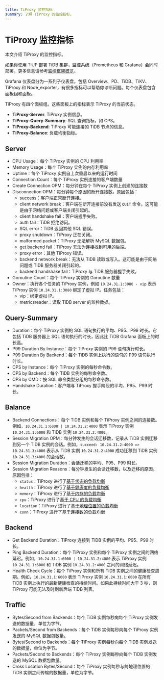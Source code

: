 ```yaml
---
title: TiProxy 监控指标
summary: 了解 TiProxy 的监控指标。
---
```


# TiProxy 监控指标

本文介绍 TiProxy 的监控指标。

如果你使用 TiUP 部署 TiDB 集群，监控系统（Prometheus 和 Grafana）会同时部署。更多信息请参考[监控框架概览](/tidb-monitoring-framework.md)。

Grafana 仪表盘分为一系列子仪表盘，包括 Overview、PD、TiDB、TiKV、TiProxy 和 Node\_exporter，有很多指标可以帮助你诊断问题。每个仪表盘包含面板组和面板。

TiProxy 有四个面板组。这些面板上的指标表示 TiProxy 的当前状态。

- **TiProxy-Server**: TiProxy 实例信息。
- **TiProxy-Query-Summary**: SQL 查询指标，如 CPS。
- **TiProxy-Backend**: TiProxy 可能连接的 TiDB 节点的信息。
- **TiProxy-Balance**: 负载均衡指标。

## Server

- CPU Usage：每个 TiProxy 实例的 CPU 利用率
- Memory Usage：每个 TiProxy 实例的内存利用率
- Uptime：每个 TiProxy 实例自上次重启以来的运行时间
- Connection Count：每个 TiProxy 实例连接的客户端数量
- Create Connection OPM：每分钟在每个 TiProxy 实例上创建的连接数
- Disconnection OPM：每分钟每个原因的断开连接数。原因包括：
    - success：客户端正常断开连接。
    - client network break：客户端在断开连接前没有发送 `QUIT` 命令。这可能是由于网络问题或客户端关闭引起的。
    - client handshake fail：客户端握手失败。
    - auth fail：TiDB 拒绝访问。
    - SQL error：TiDB 返回其他 SQL 错误。
    - proxy shutdown：TiProxy 正在关闭。
    - malformed packet：TiProxy 无法解析 MySQL 数据包。
    - get backend fail：TiProxy 无法为连接找到可用的后端。
    - proxy error：其他 TiProxy 错误。
    - backend network break：无法从 TiDB 读取或写入。这可能是由于网络问题或 TiDB 服务器关闭引起的。
    - backend handshake fail：TiProxy 与 TiDB 服务器握手失败。
- Goroutine Count：每个 TiProxy 实例的 Goroutine 数量
- Owner：执行各个任务的 TiProxy 实例，例如 `10.24.31.1:3080 - vip` 表示 TiProxy 实例 `10.24.31.1:3080` 绑定了虚拟 IP。任务包括：
    - vip：绑定虚拟 IP。
    - metricsreader：读取 TiDB server 的监控数据。

## Query-Summary

- Duration：每个 TiProxy 实例的 SQL 语句执行的平均、P95、P99 时长。它包括 TiDB 服务器上 SQL 语句执行的时长，因此比 TiDB Grafana 面板上的时长高。
- P99 Duration By Instance：每个 TiProxy 实例的 P99 语句执行时长。
- P99 Duration By Backend：每个 TiDB 实例上执行的语句的 P99 语句执行时长。
- CPS by Instance：每个 TiProxy 实例的每秒命令数。
- CPS by Backend：每个 TiDB 实例的每秒命令数。
- CPS by CMD：按 SQL 命令类型分组的每秒命令数。
- Handshake Duration：客户端与 TiProxy 握手阶段的平均、P95、P99 时长。

## Balance

- Backend Connections：每个 TiDB 实例和每个 TiProxy 实例之间的连接数。例如，`10.24.31.1:6000 | 10.24.31.2:4000` 表示 TiProxy 实例 `10.24.31.1:6000` 和 TiDB 实例 `10.24.31.2:4000`。
- Session Migration OPM：每分钟发生的会话迁移数，记录从 TiDB 实例迁移到另一个 TiDB 实例的会话。例如，`succeed: 10.24.31.2:4000 => 10.24.31.3:4000` 表示从 TiDB 实例 `10.24.31.2:4000` 成功迁移到 TiDB 实例 `10.24.31.3:4000` 的会话数。
- Session Migration Duration：会话迁移的平均、P95、P99 时长。
- Session Migration Reasons：每分钟发生的会话迁移数，以及迁移的原因。原因包括：
    - `status`：TiProxy 进行了[基于状态的负载均衡](/tiproxy/tiproxy-load-balance.md#基于状态的负载均衡)
    - `health`：TiProxy 进行了[基于健康度的负载均衡](/tiproxy/tiproxy-load-balance.md#基于健康度的负载均衡)
    - `memory`：TiProxy 进行了[基于内存的负载均衡](/tiproxy/tiproxy-load-balance.md#基于内存的负载均衡)
    - `cpu`：TiProxy 进行了[基于 CPU 的负载均衡](/tiproxy/tiproxy-load-balance.md#基于-cpu-的负载均衡)
    - `location`：TiProxy 进行了[基于地理位置的负载均衡](/tiproxy/tiproxy-load-balance.md#基于地理位置的负载均衡)
    - `conn`：TiProxy 进行了[基于连接数的负载均衡](/tiproxy/tiproxy-load-balance.md#基于连接数的负载均衡)

## Backend

- Get Backend Duration：TiProxy 连接到 TiDB 实例的平均、P95、P99 时长。
- Ping Backend Duration：每个 TiProxy 实例和每个 TiProxy 实例之间的网络延迟。例如，`10.24.31.1:6000 | 10.24.31.2:4000` 表示 TiProxy 实例 `10.24.31.1:6000` 和 TiDB 实例 `10.24.31.2:4000` 之间的网络延迟。
- Health Check Cycle：每个 TiProxy 实例和所有 TiDB 实例之间的健康检查周期。例如，`10.24.31.1:6000` 表示 TiProxy 实例 `10.24.31.1:6000` 在所有 TiDB 实例上执行的最新健康检查的持续时间。如果此持续时间大于 3 秒，则 TiProxy 可能无法及时刷新后端 TiDB 列表。

## Traffic

- Bytes/Second from Backends：每个 TiDB 实例每秒向每个 TiProxy 实例发送的数据量，单位为字节。
- Packets/Second from Backends：每个 TiDB 实例每秒向每个 TiProxy 实例发送的 MySQL 数据包数量。
- Bytes/Second to Backends：每个 TiProxy 实例每秒向每个 TiDB 实例发送的数据量，单位为字节。
- Packets/Second to Backends：每个 TiProxy 实例每秒向每个 TiDB 实例发送的 MySQL 数据包数量。
- Cross Location Bytes/Second：每个 TiProxy 实例每秒与跨地理位置的 TiDB 实例之间传输的数据量，单位为字节。